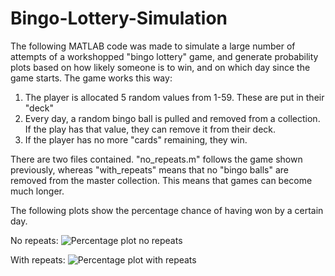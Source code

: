 # Bingo-Lottery-Simulation
The following MATLAB code was made to simulate a large number of attempts of a workshopped "bingo lottery" game, and generate probability plots based on how likely someone is to win, and on which day since the game starts. The game works this way:

1. The player is allocated 5 random values from 1-59. These are put in their "deck"
2. Every day, a random bingo ball is pulled and removed from a collection. If the play has that value, they can remove it from their deck.
3. If the player has no more "cards" remaining, they win.

There are two files contained. "no_repeats.m" follows the game shown previously, whereas "with_repeats" means that no "bingo balls" are removed from the master collection. This means that games can become much longer.

The following plots show the percentage chance of having won by a certain day.

No repeats:
![Percentage plot no repeats](https://github.com/user-attachments/assets/3be77f44-6056-49b4-91e4-0420ff372bbe)

With repeats:
![Percentage plot with repeats](https://github.com/user-attachments/assets/eca63045-7a89-469a-b0d1-49d7eaf2e17c)
